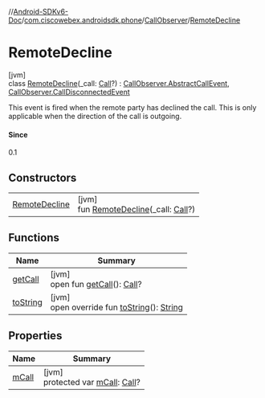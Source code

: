 //[Android-SDKv6-Doc](../../../../index.md)/[com.ciscowebex.androidsdk.phone](../../index.md)/[CallObserver](../index.md)/[RemoteDecline](index.md)

# RemoteDecline

[jvm]\
class [RemoteDecline](index.md)(_call: [Call](../../-call/index.md)?) : [CallObserver.AbstractCallEvent](../-abstract-call-event/index.md), [CallObserver.CallDisconnectedEvent](../-call-disconnected-event/index.md)

This event is fired when the remote party has declined the call. This is only applicable when the direction of the call is outgoing.

#### Since

0.1

## Constructors

| | |
|---|---|
| [RemoteDecline](-remote-decline.md) | [jvm]<br>fun [RemoteDecline](-remote-decline.md)(_call: [Call](../../-call/index.md)?) |

## Functions

| Name | Summary |
|---|---|
| [getCall](../-abstract-call-event/get-call.md) | [jvm]<br>open fun [getCall](../-abstract-call-event/get-call.md)(): [Call](../../-call/index.md)? |
| [toString](../-abstract-call-event/to-string.md) | [jvm]<br>open override fun [toString](../-abstract-call-event/to-string.md)(): [String](https://kotlinlang.org/api/latest/jvm/stdlib/kotlin/-string/index.html) |

## Properties

| Name | Summary |
|---|---|
| [mCall](../-abstract-call-event/m-call.md) | [jvm]<br>protected var [mCall](../-abstract-call-event/m-call.md): [Call](../../-call/index.md)? |
